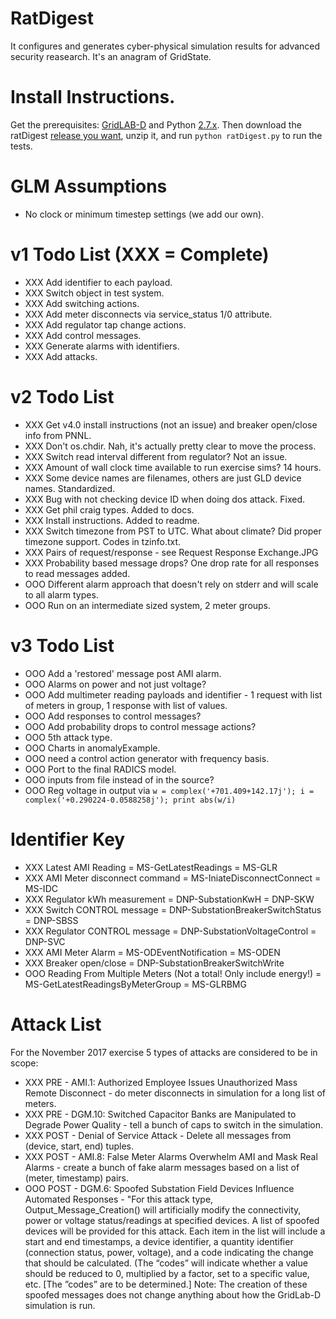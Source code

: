 # RatDigest

It configures and generates cyber-physical simulation results for advanced security reasearch. It's an anagram of GridState.

# Install Instructions.

Get the prerequisites: [GridLAB-D](https://sourceforge.net/projects/gridlab-d/files/?source=navbar) and Python [2.7.x](https://www.python.org/downloads/). Then download the ratDigest [release you want](https://github.com/dpinney/RatDigest/releases), unzip it, and run `python ratDigest.py` to run the tests.

# GLM Assumptions

- No clock or minimum timestep settings (we add our own).

# v1 Todo List (XXX = Complete)

- XXX Add identifier to each payload.
- XXX Switch object in test system.
- XXX Add switching actions.
- XXX Add meter disconnects via service_status 1/0 attribute.
- XXX Add regulator tap change actions.
- XXX Add control messages.
- XXX Generate alarms with identifiers.
- XXX Add attacks.

# v2 Todo List

- XXX Get v4.0 install instructions (not an issue) and breaker open/close info from PNNL.
- XXX Don't os.chdir. Nah, it's actually pretty clear to move the process.
- XXX Switch read interval different from regulator? Not an issue.
- XXX Amount of wall clock time available to run exercise sims? 14 hours.
- XXX Some device names are filenames, others are just GLD device names. Standardized.
- XXX Bug with not checking device ID when doing dos attack. Fixed.
- XXX Get phil craig types. Added to docs.
- XXX Install instructions. Added to readme.
- XXX Switch timezone from PST to UTC. What about climate? Did proper timezone support. Codes in tzinfo.txt.
- XXX Pairs of request/response - see Request Response Exchange.JPG
- XXX Probability based message drops? One drop rate for all responses to read messages added.
- OOO Different alarm approach that doesn't rely on stderr and will scale to all alarm types.
- OOO Run on an intermediate sized system, 2 meter groups.

# v3 Todo List
- OOO Add a 'restored' message post AMI alarm.
- OOO Alarms on power and not just voltage?
- OOO Add multimeter reading payloads and identifier - 1 request with list of meters in group, 1 response with list of values.
- OOO Add responses to control messages?
- OOO Add probability drops to control message actions?
- OOO 5th attack type.
- OOO Charts in anomalyExample.
- OOO need a control action generator with frequency basis.
- OOO Port to the final RADICS model.
- OOO inputs from file instead of in the source?
- OOO Reg voltage in output via ```w = complex('+701.409+142.17j'); i = complex('+0.290224-0.0588258j'); print abs(w/i)```

# Identifier Key

- XXX Latest AMI Reading = MS-GetLatestReadings = MS-GLR
- XXX AMI Meter disconnect command = MS-IniateDisconnectConnect = MS-IDC
- XXX Regulator kWh measurement = DNP-SubstationKwH = DNP-SKW
- XXX Switch CONTROL message = DNP-SubstationBreakerSwitchStatus = DNP-SBSS
- XXX Regulator CONTROL message = DNP-SubstationVoltageControl = DNP-SVC
- XXX AMI Meter Alarm = MS-ODEventNotification = MS-ODEN
- XXX Breaker open/close = DNP-SubstationBreakerSwitchWrite
- OOO Reading From Multiple Meters (Not a total! Only include energy!) = MS-GetLatestReadingsByMeterGroup = MS-GLRBMG

# Attack List

For the November 2017 exercise 5 types of attacks are considered to be in scope:

- XXX PRE - AMI.1: Authorized Employee Issues Unauthorized Mass Remote Disconnect - do meter disconnects in simulation for a long list of meters.
- XXX PRE - DGM.10: Switched Capacitor Banks are Manipulated to Degrade Power Quality - tell a bunch of caps to switch in the simulation.
- XXX POST - Denial of Service Attack - Delete all messages from (device, start, end) tuples.
- XXX POST - AMI.8: False Meter Alarms Overwhelm AMI and Mask Real Alarms - create a bunch of fake alarm messages based on a list of (meter, timestamp) pairs.
- OOO POST - DGM.6: Spoofed Substation Field Devices Influence Automated Responses - "For this attack type, Output_Message_Creation() will artificially modify the connectivity, power or voltage status/readings at specified devices.  A list of spoofed devices will be provided for this attack.  Each item in the list will include a start and end timestamps, a device identifier, a quantity identifier (connection status, power, voltage), and a code indicating the change that should be calculated. (The “codes” will indicate whether a value should be reduced to 0, multiplied by a factor, set to a specific value, etc.  [The ”codes” are to be determined.] Note: The creation of these spoofed messages does not change anything about how the GridLab-D simulation is run.
